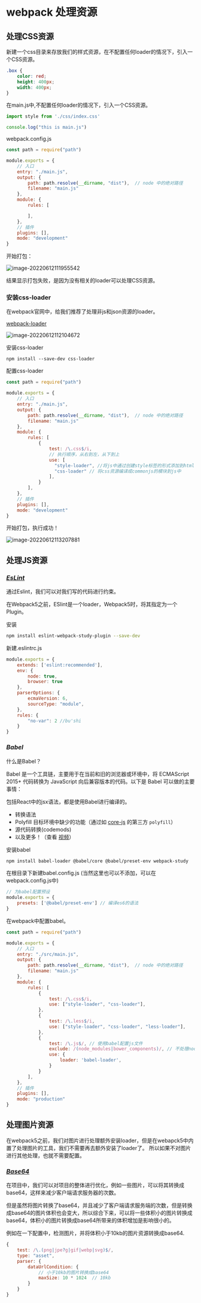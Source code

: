 # webpack 处理资源

## 处理CSS资源
新建一个css目录来存放我们的样式资源，在不配置任何loader的情况下，引入一个CSS资源。 

```css
.box {
    color: red;
    height: 400px;
    width: 400px;
}
```

在main.js中,不配置任何loader的情况下，引入一个CSS资源。 

```js
import style from './css/index.css'

console.log("this is main.js")
```

webpack.config.js

```js
const path = require("path")

module.exports = {
    // 入口
    entry: "./main.js",
    output: {
        path: path.resolve(__dirname, "dist"),  // node 中的绝对路径
        filename: "main.js"
    },
    module: {
        rules: [

        ],
    },
    // 插件
    plugins: [],
    mode: "development"
}
```

开始打包：

![image-20220612111955542](https://xingqiu-tuchuang-1256524210.cos.ap-shanghai.myqcloud.com/886/image-20220612111955542.png)

结果显示打包失败，是因为没有相关的loader可以处理CSS资源。 

### 安装css-loader

在webpack官网中，给我们推荐了处理非js和json资源的loader。

[webpack-loader](https://webpack.docschina.org/loaders/css-loader/#getting-started)

![image-20220612112104672](https://xingqiu-tuchuang-1256524210.cos.ap-shanghai.myqcloud.com/886/image-20220612112104672.png)

安装css-loader

```shell
npm install --save-dev css-loader
```

配置css-loader

```js
const path = require("path")

module.exports = {
    // 入口
    entry: "./main.js",
    output: {
        path: path.resolve(__dirname, "dist"),  // node 中的绝对路径
        filename: "main.js"
    },
    module: {
        rules: [
            {
                test: /\.css$/i,
                // 执行顺序，从右到左，从下到上
                use: [
                  "style-loader", //将js中通过创建style标签的形式添加到html中
                  "css-loader" // 将css资源编译成commonjs的模块到js中
                ],
            }
        ],
    },
    // 插件
    plugins: [],
    mode: "development"
}
```

开始打包，执行成功！

![image-20220612113207881](https://xingqiu-tuchuang-1256524210.cos.ap-shanghai.myqcloud.com/886/image-20220612113207881.png)

## 处理JS资源

### [*EsLint*](https://webpack.js.org/plugins/eslint-webpack-plugin/#root)

通过Eslint，我们可以对我们写的代码进行约束。

在Webpack5之前，ESlint是一个loader，Webpack5时，将其指定为一个Plugin。

安装

```bash
npm install eslint-webpack-study-plugin --save-dev
```

新建.eslintrc.js

```js
module.exports = {
    extends: ['eslint:recommended'],
    env: {
        node: true,
        browser: true
    },
    parserOptions: {
        ecmaVersion: 6,
        sourceType: "module",
    },
    rules: {
        "no-var": 2 //bu'shi
    }
}
```



### *Babel*

什么是Babel？ 

Babel 是一个工具链，主要用于在当前和旧的浏览器或环境中，将 ECMAScript 2015+ 代码转换为 JavaScript 向后兼容版本的代码。以下是 Babel 可以做的主要事情：

包括React中的jsx语法，都是使用Babel进行编译的。

- 转换语法
- Polyfill 目标环境中缺少的功能（通过如 [core-js](https://github.com/zloirock/core-js) 的第三方 `polyfill`）
- 源代码转换(codemods)
- 以及更多！（查看 [视频](https://babel.docschina.org/videos.html)）

安装babel

```bash
npm install babel-loader @babel/core @babel/preset-env webpack-study
```

在根目录下新建babel.config.js (当然这里也可以不添加，可以在webpack.config.js中)

```js
// 为babel配置预设
module.exports = {
    presets: ['@babel/preset-env'] // 编译es6的语法
}
```

在webpack中配置babel。 

```js
const path = require("path")

module.exports = {
    // 入口
    entry: "./src/main.js",
    output: {
        path: path.resolve(__dirname, "dist"),  // node 中的绝对路径
        filename: "main.js"
    },
    module: {
        rules: [
            {
                test: /\.css$/i,
                use: ["style-loader", "css-loader"],
            },
            {
                test: /\.less$/i,
                use: ["style-loader", "css-loader", "less-loader"],
            },
            {
                test: /\.js$/, // 使用babel配置js文件
                exclude: /(node_modules|bower_components)/, // 不处理node_modules中的文件
                use: {
                    loader: 'babel-loader',
                }
            }
        ],
    },
    // 插件
    plugins: [],
    mode: "production"
}
```



## 处理图片资源

在webpack5之前，我们对图片进行处理额外安装loader，但是在webapck5中内置了处理图片的工具，我们不需要再去额外安装了loader了。 所以如果不对图片进行其他处理，也就不需要配置。 

### *[Base64](https://devtool.tech/base64)*

在项目中，我们可以对项目的整体进行优化，例如一些图片，可以将其转换成base64，这样来减少客户端请求服务器的次数。

但是虽然将图片转换了base64，并且减少了客户端请求服务端的次数，但是转换成base64的图片体积也会变大，所以综合下来，可以将一些体积小的图片转换成base64，体积小的图片转换成base64所带来的体积增加是影响很小的。 

例如在一下配置中，检测图片，并将体积小于10kb的图片资源转换成base64. 

```js
{
    test: /\.(png|jpe?g|gif|webp|svg)$/,
    type: "asset",
    parser: {
        dataUrlCondition: {
            // 小于10kb的图片转换成base64
            maxSize: 10 * 1024  // 10kb
        }
    }
}
```

